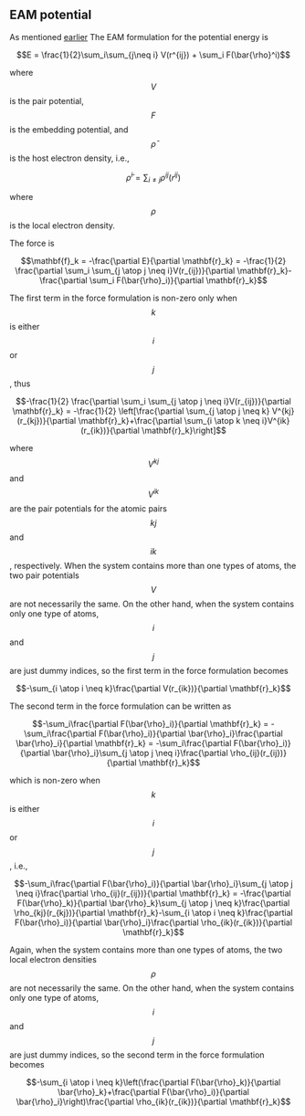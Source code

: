 ## EAM potential

As mentioned [earlier](../chapter3/input.md) The EAM formulation for the potential energy is

$$E = \frac{1}{2}\sum_i\sum_{j\neq i} V(r^{ij}) + \sum_i F(\bar{\rho}^i)$$

where $$V$$ is the pair potential, $$F$$ is the embedding potential, and $$\bar{\rho}$$ is the host electron density, i.e.,

$$\bar{\rho}^i = \sum_{i \neq j} \rho^{ij}(r^{ij})$$

where $$\rho$$ is the local electron density.

The force is

$$\mathbf{f}_k = -\frac{\partial E}{\partial \mathbf{r}_k} = -\frac{1}{2} \frac{\partial \sum_i \sum_{j \atop j \neq i}V(r_{ij})}{\partial \mathbf{r}_k}-\frac{\partial \sum_i F(\bar{\rho}_i)}{\partial \mathbf{r}_k}$$

The first term in the force formulation is non-zero only when $$k$$ is either $$i$$ or $$j$$, thus

$$-\frac{1}{2} \frac{\partial \sum_i \sum_{j \atop j \neq i}V(r_{ij})}{\partial \mathbf{r}_k} = -\frac{1}{2} \left[\frac{\partial \sum_{j \atop j \neq k} V^{kj}(r_{kj})}{\partial \mathbf{r}_k}+\frac{\partial \sum_{i \atop k \neq i}V^{ik}(r_{ik})}{\partial \mathbf{r}_k}\right]$$

where $$V^{kj}$$ and $$V^{ik}$$ are the pair potentials for the atomic pairs $$kj$$ and $$ik$$, respectively. When the system contains more than one types of atoms, the two pair potentials $$V$$ are not necessarily the same. On the other hand, when the system contains only one type of atoms, $$i$$ and $$j$$ are just dummy indices, so the first term in the force formulation becomes

$$-\sum_{i \atop i \neq k}\frac{\partial V(r_{ik})}{\partial \mathbf{r}_k}$$

The second term in the force formulation can be written as

$$-\sum_i\frac{\partial F(\bar{\rho}_i)}{\partial \mathbf{r}_k} = -\sum_i\frac{\partial F(\bar{\rho}_i)}{\partial \bar{\rho}_i}\frac{\partial \bar{\rho}_i}{\partial \mathbf{r}_k} = -\sum_i\frac{\partial F(\bar{\rho}_i)}{\partial \bar{\rho}_i}\sum_{j \atop j \neq i}\frac{\partial \rho_{ij}(r_{ij})}{\partial \mathbf{r}_k}$$

which is non-zero when $$k$$ is either $$i$$ or $$j$$, i.e.,

$$-\sum_i\frac{\partial F(\bar{\rho}_i)}{\partial \bar{\rho}_i}\sum_{j \atop j \neq i}\frac{\partial \rho_{ij}(r_{ij})}{\partial \mathbf{r}_k} = -\frac{\partial F(\bar{\rho}_k)}{\partial \bar{\rho}_k}\sum_{j \atop j \neq k}\frac{\partial \rho_{kj}(r_{kj})}{\partial \mathbf{r}_k}-\sum_{i \atop i \neq k}\frac{\partial F(\bar{\rho}_i)}{\partial \bar{\rho}_i}\frac{\partial \rho_{ik}(r_{ik})}{\partial \mathbf{r}_k}$$

Again, when the system contains more than one types of atoms, the two local electron densities $$\rho$$ are not necessarily the same. On the other hand, when the system contains only one type of atoms, $$i$$ and $$j$$ are just dummy indices, so the second term in the force formulation becomes

$$-\sum_{i \atop i \neq k}\left(\frac{\partial F(\bar{\rho}_k)}{\partial \bar{\rho}_k}+\frac{\partial F(\bar{\rho}_i)}{\partial \bar{\rho}_i}\right)\frac{\partial \rho_{ik}(r_{ik})}{\partial \mathbf{r}_k}$$